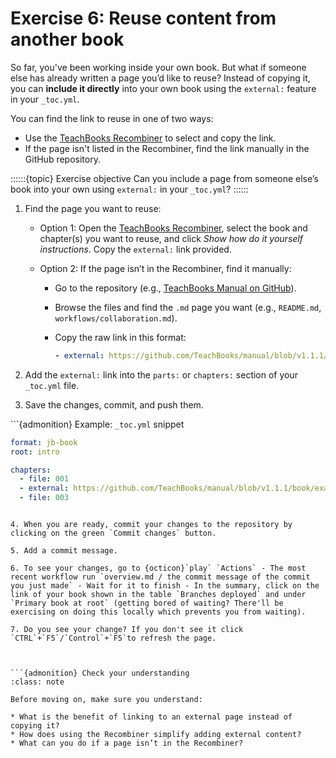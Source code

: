 # Exercise 6: Reuse content from another book

So far, you've been working inside your own book. But what if someone else has already written a page you’d like to reuse? Instead of copying it, you can **include it directly** into your own book using the `external:` feature in your `_toc.yml`.

You can find the link to reuse in one of two ways:

* Use the [TeachBooks Recombiner](https://teachbooks.io/recombiner/) to select and copy the link.
* If the page isn't listed in the Recombiner, find the link manually in the GitHub repository.

::::::{topic} Exercise objective
Can you include a page from someone else’s book into your own using `external:` in your `_toc.yml`?
::::::


1. Find the page you want to reuse:

   * Option 1: Open the [TeachBooks Recombiner](https://teachbooks.io/recombiner/), select the book and chapter(s) you want to reuse, and click *Show how do it yourself instructions*. Copy the `external:` link provided.
   * Option 2: If the page isn’t in the Recombiner, find it manually:

     * Go to the repository (e.g., [TeachBooks Manual on GitHub](https://github.com/TeachBooks/manual)).
     * Browse the files and find the `.md` page you want (e.g., `README.md`, `workflows/collaboration.md`).
     * Copy the raw link in this format:

       ```yaml
       - external: https://github.com/TeachBooks/manual/blob/v1.1.1/book/examples/book_structure.md
       ```

2. Add the `external:` link into the `parts:` or `chapters:` section of your `_toc.yml` file.

3. Save the changes, commit, and push them.

```{admonition} Example: `_toc.yml` snippet

```yaml
format: jb-book
root: intro

chapters:
  - file: 001
  - external: https://github.com/TeachBooks/manual/blob/v1.1.1/book/examples/book_structure.md
  - file: 003
```

```

4. When you are ready, commit your changes to the repository by clicking on the green `Commit changes` button.

5. Add a commit message.

6. To see your changes, go to {octicon}`play` `Actions` - The most recent workflow run `overview.md / the commit message of the commit you just made` - Wait for it to finish - In the summary, click on the link of your book shown in the table `Branches deployed` and under `Primary book at root` (getting bored of waiting? There'll be exercising on doing this locally which prevents you from waiting).

7. Do you see your change? If you don't see it click `CTRL`+`F5`/`Control`+`F5`to refresh the page.



```{admonition} Check your understanding
:class: note

Before moving on, make sure you understand:

* What is the benefit of linking to an external page instead of copying it?
* How does using the Recombiner simplify adding external content?
* What can you do if a page isn’t in the Recombiner?
```












